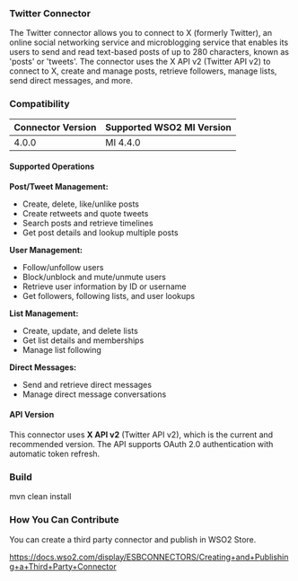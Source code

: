 ### Twitter Connector

The Twitter connector allows you to connect to X (formerly Twitter), an online social networking service and microblogging service that enables its users to send and read text-based posts of up to 280 characters, known as 'posts' or 'tweets'. The connector uses the X API v2 (Twitter API v2) to connect to X, create and manage posts, retrieve followers, manage lists, send direct messages, and more.

### Compatibility

| Connector Version | Supported WSO2 MI Version |
|-------------------|---------------------------|
| 4.0.0             | MI 4.4.0                  |

#### Supported Operations

**Post/Tweet Management:**
- Create, delete, like/unlike posts
- Create retweets and quote tweets
- Search posts and retrieve timelines
- Get post details and lookup multiple posts

**User Management:**
- Follow/unfollow users
- Block/unblock and mute/unmute users
- Retrieve user information by ID or username
- Get followers, following lists, and user lookups

**List Management:**
- Create, update, and delete lists
- Get list details and memberships
- Manage list following

**Direct Messages:**
- Send and retrieve direct messages
- Manage direct message conversations

#### API Version

This connector uses **X API v2** (Twitter API v2), which is the current and recommended version. The API supports OAuth 2.0 authentication with automatic token refresh.

### Build

mvn clean install

### How You Can Contribute
You can create a third party connector and publish in WSO2 Store.

https://docs.wso2.com/display/ESBCONNECTORS/Creating+and+Publishing+a+Third+Party+Connector
